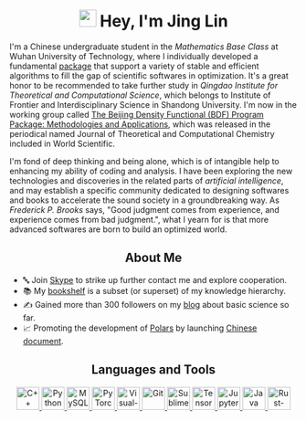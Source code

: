 <h1 align="center"> <img src="https://emojis.slackmojis.com/emojis/images/1531849430/4246/blob-sunglasses.gif?1531849430" width="30"/> Hey, I'm Jing Lin </h1>

I'm a Chinese undergraduate student in the *Mathematics Base Class* at Wuhan University of Technology, where I individually developed a fundamental [package] that support a variety of stable and efficient algorithms to fill the gap of scientific softwares in optimization. It's a great honor to be recommended to take further study in *Qingdao Institute for Theoretical and Computational Science*, which belongs to Institute of Frontier and Interdisciplinary Science in Shandong University. I'm now in the working group called [The Beijing Density Functional (BDF) Program Package: Methodologies and Applications], which was released in the periodical named Journal of Theoretical and Computational Chemistry included in World Scientific.

I'm fond of deep thinking and being alone, which is of intangible help to enhancing my ability of coding and analysis. I have been exploring the new technologies and discoveries in the related parts of *artificial intelligence*, and may establish a specific community dedicated to designing softwares and books to accelerate the sound society in a groundbreaking way. As *Frederick P. Brooks* says, "Good judgment comes from experience, and experience comes from bad judgment.", what I yearn for is that more advanced softwares are born to build an optimized world.

<h2 align='center'><b>About Me</b></h2>

- 🔤 Join [Skype] to strike up further contact me and explore cooperation.
- 📚 My [bookshelf] is a subset (or superset) of my knowledge hierarchy.
- ✍ Gained more than 300 followers on my [blog] about basic science so far.
- 📈 Promoting the development of [Polars] by launching [Chinese document].

[package]: https://github.com/linjing-lab/optimtool
[Polars]: https://github.com/pola-rs/polars
[Chinese document]: https://pola-rs.github.io/polars-book-cn/user-guide/index.html
[blog]: https://blog.csdn.net/linjing_zyq
[bookshelf]: https://github.com/linjing-lab/bookshelf 
[Skype]: https://join.skype.com/invite/qebSz9CLqJQM
[The Beijing Density Functional (BDF) Program Package: Methodologies and Applications]: https://www.worldscientific.com/doi/abs/10.1142/S0219633603000471


<h2 align='center'><b>Languages and Tools</b></h2>
<p align='center'>
    <a href='https://en.cppreference.com/w/cpp'>
        <img src='https://cdn.jsdelivr.net/npm/simple-icons@6.20.0/icons/cplusplus.svg' alt='C++' height='40'/>
    </a>
    <a href='https://www.python.org/'>
        <img src="https://www.vectorlogo.zone/logos/python/python-icon.svg" alt="Python" height="40"/>
    </a>
    <a href='https://www.mysql.com/'>
        <img src="https://www.vectorlogo.zone/logos/mysql/mysql-icon.svg" alt="MySQL" height="40"/> 
    </a>
    <a href="https://pytorch.org/"> 
        <img src="https://www.vectorlogo.zone/logos/pytorch/pytorch-icon.svg" alt="PyTorch" height="40"/> 
    </a>
    <a href='https://code.visualstudio.com/'>
        <img src="https://www.vectorlogo.zone/logos/visualstudio_code/visualstudio_code-icon.svg" alt="Visual-Studio-Code" height="40"/> 
    </a>
    <a href='https://git-scm.com/'>
        <img src="https://www.vectorlogo.zone/logos/git-scm/git-scm-icon.svg" alt="Git" height="40"/>
    </a>
    <a href='http://www.sublimetext.com/'>
        <img src='https://cdn.jsdelivr.net/npm/simple-icons@6.20.0/icons/sublimetext.svg' alt='Sublime-Text' height='40'>
    </a>
    <a href='https://tensorflow.google.en/'>
        <img src="https://www.vectorlogo.zone/logos/tensorflow/tensorflow-icon.svg" alt="TensorFlow" height="40"/> 
    </a>
    <a href='https://jupyter.org/'>
        <img src="https://www.vectorlogo.zone/logos/jupyter/jupyter-icon.svg" alt="Jupyter" height="40"/> 
    </a>
    <a href='https://www.java.com/en/'>
        <img src="https://www.vectorlogo.zone/logos/java/java-icon.svg" alt="Java" height="40"/>
    </a>
    <a href='https://www.rust-lang.org/'>
        <img src="https://www.vectorlogo.zone/logos/rust-lang/rust-lang-icon.svg" alt="Rust-lang" height="40"/>
    </a>
</p>